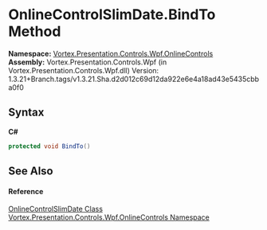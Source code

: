 # OnlineControlSlimDate.BindTo Method 
 

**Namespace:**&nbsp;<a href="N_Vortex_Presentation_Controls_Wpf_OnlineControls.md">Vortex.Presentation.Controls.Wpf.OnlineControls</a><br />**Assembly:**&nbsp;Vortex.Presentation.Controls.Wpf (in Vortex.Presentation.Controls.Wpf.dll) Version: 1.3.21+Branch.tags/v1.3.21.Sha.d2d012c69d12da922e6e4a18ad43e5435cbba0f0

## Syntax

**C#**<br />
``` C#
protected void BindTo()
```


## See Also


#### Reference
<a href="T_Vortex_Presentation_Controls_Wpf_OnlineControls_OnlineControlSlimDate.md">OnlineControlSlimDate Class</a><br /><a href="N_Vortex_Presentation_Controls_Wpf_OnlineControls.md">Vortex.Presentation.Controls.Wpf.OnlineControls Namespace</a><br />